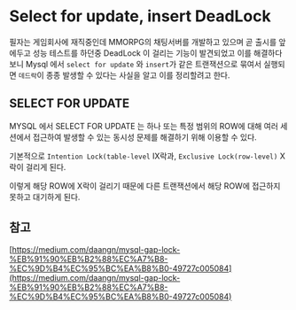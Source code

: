 # Select for update, insert DeadLock

필자는 게임회사에 재직중인데 MMORPG의 채팅서버를 개발하고 있으며 곧 출시를 앞에두고 성능 테스트를 하던중 DeadLock 이 걸리는 기능이 발견되었고 이를 해결하다 보니 Mysql 에서 `select for update` 와 `insert`가 같은 트랜잭션으로 묶여서 실행되면 `데드락`이 종종 발생할 수 있다는 사실을 알고 이를 정리할려고 한다.



## SELECT FOR UPDATE

MYSQL 에서 SELECT FOR UPDATE 는 하나 또는 특정 범위의 ROW에 대해 여러 세션에서 접근하여 발생할 수 있는 동시성 문제를 해결하기 위해 이용할 수 있다.

기본적으로 `Intention Lock(table-level` IX락과, `Exclusive Lock(row-level)` X락이 걸리게 된다.

이렇게 해당 ROW에 X락이 걸리기 때문에 다른 트랜잭션에서 해당 ROW에 접근하지 못하고 대기하게 된다.










참고
---
[https://medium.com/daangn/mysql-gap-lock-%EB%91%90%EB%B2%88%EC%A7%B8-%EC%9D%B4%EC%95%BC%EA%B8%B0-49727c005084](https://medium.com/daangn/mysql-gap-lock-%EB%91%90%EB%B2%88%EC%A7%B8-%EC%9D%B4%EC%95%BC%EA%B8%B0-49727c005084)
